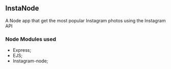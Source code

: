 ## InstaNode
A Node app that get the most popular Instagram photos using the Instagram API

### Node Modules used
* Express;
* EJS;
* Instagram-node;
